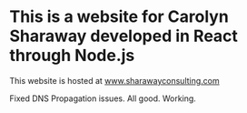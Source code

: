 # This is a website for Carolyn Sharaway developed in React through Node.js

This website is hosted at www.sharawayconsulting.com

Fixed DNS Propagation issues. All good.
Working.
